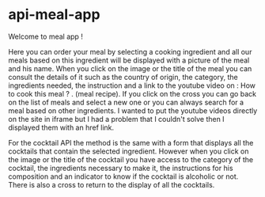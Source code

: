 # api-meal-app

Welcome to meal app !


Here you can order your meal by selecting a cooking ingredient and all our meals based on this ingredient will be displayed with a picture of the meal and his name. When you click on the image or the title of the meal you can consult the details of it such as the country of origin, the category, the ingredients needed, the instruction and a link to the youtube video on : How to cook this meal ? . (meal recipe). 
If you click on the cross you can go back on the list of meals and select a new one or you can always search for a meal based on other ingredients.
I wanted to put the youtube videos directly on the site in iframe but I had a problem that I couldn't solve then I displayed them with an href link.


For the cocktail API the method is the same with a form that displays all the cocktails that contain the selected ingredient.
However when you click on the image or the title of the cocktail you have access to the category of the cocktail, the ingredients necessary to make it, the instructions for his composition and an indicator to know if the cocktail is alcoholic or not.
There is also a cross to return to the display of all the cocktails.
